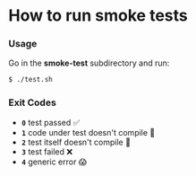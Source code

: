 # How to run smoke tests

### Usage
Go in the **smoke-test** subdirectory and run:
```sh
$ ./test.sh
```

### Exit Codes

- **`0`** test passed :white_check_mark:
- **`1`** code under test doesn't compile :hammer:
- **`2`** test itself doesn't compile :gun:
- **`3`** test failed :x:
- **`4`** generic error :scream:
